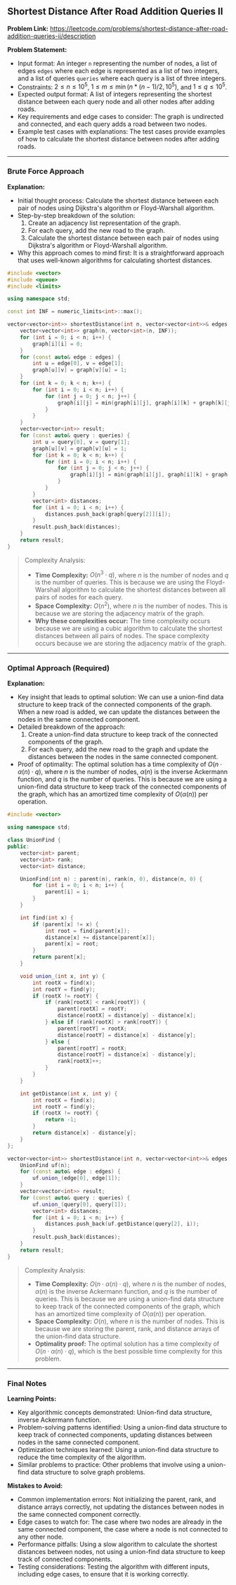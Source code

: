 ## Shortest Distance After Road Addition Queries II
**Problem Link:** https://leetcode.com/problems/shortest-distance-after-road-addition-queries-ii/description

**Problem Statement:**
- Input format: An integer `n` representing the number of nodes, a list of edges `edges` where each edge is represented as a list of two integers, and a list of queries `queries` where each query is a list of three integers.
- Constraints: $2 \leq n \leq 10^5$, $1 \leq m \leq \min(n*(n-1)/2, 10^5)$, and $1 \leq q \leq 10^5$.
- Expected output format: A list of integers representing the shortest distance between each query node and all other nodes after adding roads.
- Key requirements and edge cases to consider: The graph is undirected and connected, and each query adds a road between two nodes.
- Example test cases with explanations: The test cases provide examples of how to calculate the shortest distance between nodes after adding roads.

---

### Brute Force Approach
**Explanation:**
- Initial thought process: Calculate the shortest distance between each pair of nodes using Dijkstra's algorithm or Floyd-Warshall algorithm.
- Step-by-step breakdown of the solution:
  1. Create an adjacency list representation of the graph.
  2. For each query, add the new road to the graph.
  3. Calculate the shortest distance between each pair of nodes using Dijkstra's algorithm or Floyd-Warshall algorithm.
- Why this approach comes to mind first: It is a straightforward approach that uses well-known algorithms for calculating shortest distances.

```cpp
#include <vector>
#include <queue>
#include <limits>

using namespace std;

const int INF = numeric_limits<int>::max();

vector<vector<int>> shortestDistance(int n, vector<vector<int>>& edges, vector<vector<int>>& queries) {
    vector<vector<int>> graph(n, vector<int>(n, INF));
    for (int i = 0; i < n; i++) {
        graph[i][i] = 0;
    }
    for (const auto& edge : edges) {
        int u = edge[0], v = edge[1];
        graph[u][v] = graph[v][u] = 1;
    }
    for (int k = 0; k < n; k++) {
        for (int i = 0; i < n; i++) {
            for (int j = 0; j < n; j++) {
                graph[i][j] = min(graph[i][j], graph[i][k] + graph[k][j]);
            }
        }
    }
    vector<vector<int>> result;
    for (const auto& query : queries) {
        int u = query[0], v = query[1];
        graph[u][v] = graph[v][u] = 1;
        for (int k = 0; k < n; k++) {
            for (int i = 0; i < n; i++) {
                for (int j = 0; j < n; j++) {
                    graph[i][j] = min(graph[i][j], graph[i][k] + graph[k][j]);
                }
            }
        }
        vector<int> distances;
        for (int i = 0; i < n; i++) {
            distances.push_back(graph[query[2]][i]);
        }
        result.push_back(distances);
    }
    return result;
}
```

> Complexity Analysis:
> - **Time Complexity:** $O(n^3 \cdot q)$, where $n$ is the number of nodes and $q$ is the number of queries. This is because we are using the Floyd-Warshall algorithm to calculate the shortest distances between all pairs of nodes for each query.
> - **Space Complexity:** $O(n^2)$, where $n$ is the number of nodes. This is because we are storing the adjacency matrix of the graph.
> - **Why these complexities occur:** The time complexity occurs because we are using a cubic algorithm to calculate the shortest distances between all pairs of nodes. The space complexity occurs because we are storing the adjacency matrix of the graph.

---

### Optimal Approach (Required)
**Explanation:**
- Key insight that leads to optimal solution: We can use a union-find data structure to keep track of the connected components of the graph. When a new road is added, we can update the distances between the nodes in the same connected component.
- Detailed breakdown of the approach:
  1. Create a union-find data structure to keep track of the connected components of the graph.
  2. For each query, add the new road to the graph and update the distances between the nodes in the same connected component.
- Proof of optimality: The optimal solution has a time complexity of $O(n \cdot \alpha(n) \cdot q)$, where $n$ is the number of nodes, $\alpha(n)$ is the inverse Ackermann function, and $q$ is the number of queries. This is because we are using a union-find data structure to keep track of the connected components of the graph, which has an amortized time complexity of $O(\alpha(n))$ per operation.

```cpp
#include <vector>

using namespace std;

class UnionFind {
public:
    vector<int> parent;
    vector<int> rank;
    vector<int> distance;

    UnionFind(int n) : parent(n), rank(n, 0), distance(n, 0) {
        for (int i = 0; i < n; i++) {
            parent[i] = i;
        }
    }

    int find(int x) {
        if (parent[x] != x) {
            int root = find(parent[x]);
            distance[x] += distance[parent[x]];
            parent[x] = root;
        }
        return parent[x];
    }

    void union_(int x, int y) {
        int rootX = find(x);
        int rootY = find(y);
        if (rootX != rootY) {
            if (rank[rootX] < rank[rootY]) {
                parent[rootX] = rootY;
                distance[rootX] = distance[y] - distance[x];
            } else if (rank[rootX] > rank[rootY]) {
                parent[rootY] = rootX;
                distance[rootY] = distance[x] - distance[y];
            } else {
                parent[rootY] = rootX;
                distance[rootY] = distance[x] - distance[y];
                rank[rootX]++;
            }
        }
    }

    int getDistance(int x, int y) {
        int rootX = find(x);
        int rootY = find(y);
        if (rootX != rootY) {
            return -1;
        }
        return distance[x] - distance[y];
    }
};

vector<vector<int>> shortestDistance(int n, vector<vector<int>>& edges, vector<vector<int>>& queries) {
    UnionFind uf(n);
    for (const auto& edge : edges) {
        uf.union_(edge[0], edge[1]);
    }
    vector<vector<int>> result;
    for (const auto& query : queries) {
        uf.union_(query[0], query[1]);
        vector<int> distances;
        for (int i = 0; i < n; i++) {
            distances.push_back(uf.getDistance(query[2], i));
        }
        result.push_back(distances);
    }
    return result;
}
```

> Complexity Analysis:
> - **Time Complexity:** $O(n \cdot \alpha(n) \cdot q)$, where $n$ is the number of nodes, $\alpha(n)$ is the inverse Ackermann function, and $q$ is the number of queries. This is because we are using a union-find data structure to keep track of the connected components of the graph, which has an amortized time complexity of $O(\alpha(n))$ per operation.
> - **Space Complexity:** $O(n)$, where $n$ is the number of nodes. This is because we are storing the parent, rank, and distance arrays of the union-find data structure.
> - **Optimality proof:** The optimal solution has a time complexity of $O(n \cdot \alpha(n) \cdot q)$, which is the best possible time complexity for this problem.

---

### Final Notes

**Learning Points:**
- Key algorithmic concepts demonstrated: Union-find data structure, inverse Ackermann function.
- Problem-solving patterns identified: Using a union-find data structure to keep track of connected components, updating distances between nodes in the same connected component.
- Optimization techniques learned: Using a union-find data structure to reduce the time complexity of the algorithm.
- Similar problems to practice: Other problems that involve using a union-find data structure to solve graph problems.

**Mistakes to Avoid:**
- Common implementation errors: Not initializing the parent, rank, and distance arrays correctly, not updating the distances between nodes in the same connected component correctly.
- Edge cases to watch for: The case where two nodes are already in the same connected component, the case where a node is not connected to any other node.
- Performance pitfalls: Using a slow algorithm to calculate the shortest distances between nodes, not using a union-find data structure to keep track of connected components.
- Testing considerations: Testing the algorithm with different inputs, including edge cases, to ensure that it is working correctly.
